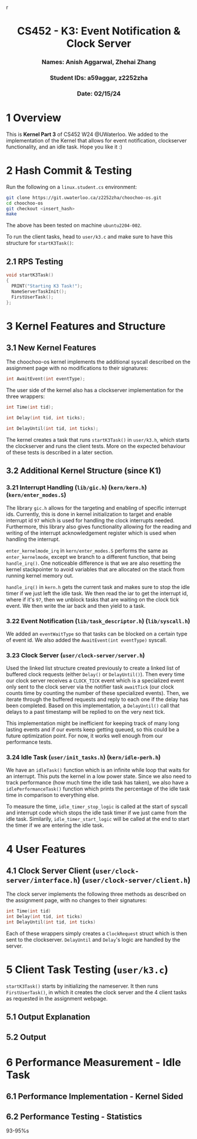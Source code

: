 r<div align="center">

# CS452 - K3: Event Notification & Clock Server
### Names: Anish Aggarwal, Zhehai Zhang
### Student IDs: a59aggar, z2252zha
### Date: 02/15/24

</div>

# 1 Overview
This is **Kernel Part 3** of CS452 W24 @UWaterloo. We added to the implementation of the Kernel that allows for event notification, clockserver functionality, and an idle task. Hope you like it :)

# 2 Hash Commit & Testing
Run the following on a `linux.student.cs` environment:
```bash
git clone https://git.uwaterloo.ca/z2252zha/choochoo-os.git
cd choochoo-os
git checkout <insert_hash>
make
```

The above has been tested on machine `ubuntu2204-002`.

To run the client tasks, head to `user/k3.c` and make sure to have this structure for `startK3Task()`:

## 2.1 RPS Testing
```c
void startK3Task()
{
  PRINT("Starting K3 Task!");
  NameServerTaskInit();
  FirstUserTask();
};
```

# 3 Kernel Features and Structure
## 3.1 New Kernel Features

The choochoo-os kernel implements the additional syscall described on the assignment page with no modifications to their signatures:

```c
int AwaitEvent(int eventType);
```

The user side of the kernel also has a clockserver implementation for the three wrappers:

```c
int Time(int tid);
```

```c
int Delay(int tid, int ticks);
```

```c
int DelayUntil(int tid, int ticks);
```

The kernel creates a task that runs `startK3Task()` in `user/k3.h`, which starts the clockserver and runs the client tests. More on the expected behaviour of these tests is described in a later section.


## 3.2 Additional Kernel Structure (since K1)

### 3.21 Interrupt Handling (`lib/gic.h`) (`kern/kern.h`) (`kern/enter_modes.S`)

The library `gic.h` allows for the targeting and enabling of specific interrupt ids. Currently, this is done in kernel initialization to target and enable interrupt id `97` which is used for handling the clock interrupts needed. Furthermore, this library also gives functionality allowing for the reading and writing of the interrupt acknowledgement register which is used when handling the interrupt. 

`enter_kernelmode_irq` in `kern/enter_modes.S` performs the same as `enter_kernelmode`, except
we branch to a different function, that being `handle_irq()`. One noticeable difference is that we are also resetting the kernel stackpointer to avoid variables that are allocated on the stack from running kernel memory out.

`handle_irq()` in `kern.h` gets the current task and makes sure to stop the idle timer if we just left the idle task. We then read the iar to get the interrupt id, where if it's `97`, then we unblock tasks that are waiting on the clock tick event. We then write the iar back and then yield to a task.

### 3.22 Event Notification (`lib/task_descriptor.h`) (`lib/syscall.h`)

We added an `eventWaitType` so that tasks can be blocked on a certain type of event id. We also 
added the `AwaitEvent(int eventType)` syscall.

### 3.23 Clock Server (`user/clock-server/server.h`)
Used the linked list structure created previously to create a linked list of buffered clock requests (either `Delay()` or `DelayUntil()`). Then every time our clock server receives a `CLOCK_TICK` event which is a specialized event only sent to the clock server via the notifier task `awaitTick` (our clock counts time by counting the number of these specialized events). Then, we iterate through the buffered requests and reply to each one if the delay has been completed. Based on this implementation, a `DelayUntil()` call that delays to a past timestamp will be replied to on the very next tick.  

This implementation might be inefficient for keeping track of many long lasting events and if our events keep getting queued, so this could be a future optimization point. For now, it works well enough from our performance tests.

### 3.24 Idle Task (`user/init_tasks.h`) (`kern/idle-perh.h`)

We have an `idleTask()` function which is an infinite while loop that waits for an interrupt. This puts the kernel in a low power state. Since we also need to track performance (how much time the idle task has taken), we also have a `idlePerformanceTask()` function which prints the percentage of the idle task time in comparison to everything else.

To measure the time, `idle_timer_stop_logic` is called at the start of syscall and interrupt code which stops the idle task timer if we just came from the idle task. Similarily, `idle_timer_start_logic` will be called at the end to start the timer if we are entering the idle task.

# 4 User Features

## 4.1 Clock Server Client (`user/clock-server/interface.h`) (`user/clock-server/client.h`)

The clock server implements the following three methods as described on the assignment page, with no changes to their signatures:

```c
int Time(int tid)
int Delay(int tid, int ticks)
int DelayUntil(int tid, int ticks)
```

Each of these wrappers simply creates a `ClockRequest` struct which is then sent to the clockserver.
`DelayUntil` and `Delay`'s logic are handled by the server.


# 5 Client Task Testing (`user/k3.c`)

`startK3Task()` starts by initializing the nameserver. It then runs `FirstUserTask()`, 
in which it creates the clock server and the 4 client tasks as requested in the assignment webpage.

## 5.1 Output Explanation

## 5.2 Output

# 6 Performance Measurement - Idle Task

## 6.1 Performance Implementation - Kernel Sided


## 6.2 Performance Testing - Statistics

93-95%s
